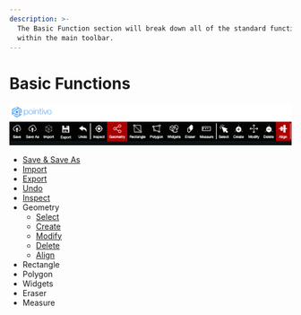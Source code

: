 ```yaml
---
description: >-
  The Basic Function section will break down all of the standard functions
  within the main toolbar.
---
```


# Basic Functions

![Basic functions](../.gitbook/assets/picture2.png)

* [Save & Save As](save-as.md)
* [Import](import.md)
* [Export](export.md)
* [Undo](undo.md)
* [Inspect](../3d-scene-manipulation-tools/inspect.md)
* Geometry
  * [Select](../3d-scene-manipulation-tools/select.md)
  * [Create](../3d-scene-manipulation-tools/geometry/create.md)
  * [Modify](../3d-scene-manipulation-tools/geometry/modify.md)
  * [Delete](../3d-scene-manipulation-tools/geometry/delete.md)
  * [Align](../3d-scene-manipulation-tools/geometry/align.md)
* Rectangle
* Polygon
* Widgets
* Eraser
* Measure

